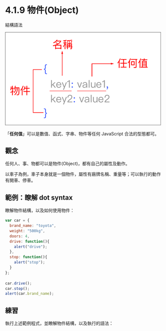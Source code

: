 # 4.1.9 物件\(Object\)

結構語法

![](/assets/object_basic1.png)

「**任何值**」可以是數值、函式、字串、物件等任何 JavaScript 合法的型態都可。

## 觀念

任何人、事、物都可以是物件\(Object\)，都有自己的屬性及動作。

以車子為例，車子本身就是一個物件，屬性有廠牌名稱、重量等；可以執行的動作有開車、停車。

## 範例：瞭解 dot syntax

瞭解物件結構，以及如何使用物件：

```js
var car = {
  brand_name: "toyota",
  weight: "500kg",
  doors: 4,
  drive: function(){
    alert("drive");
  },
  stop: function(){
    alert("stop");
  }  
};

car.drive();
car.stop();
alert(car.brand_name);
```

## 練習

執行上述範例程式，並瞭解物件結構，以及執行的語法：

